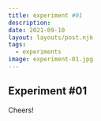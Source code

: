 ```yaml
---
title: experiment #01
description:
date: 2021-09-10
layout: layouts/post.njk
tags:
  - experiments
image: experiment-01.jpg
---
```

## Experiment #01

Cheers!

